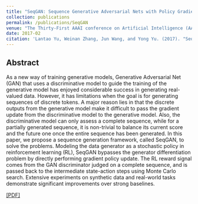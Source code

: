 ```yaml
---
title: "SeqGAN: Sequence Generative Adversarial Nets with Policy Gradient"
collection: publications
permalink: /publications/SeqGAN
venue: "The Thirty-First AAAI conference on Artificial Intelligence (AAAI-17)"
date: 2017-02
citation: 'Lantao Yu, Weinan Zhang, Jun Wang, and Yong Yu. (2017). "SeqGAN: Sequence Generative Adversarial Nets with Policy Gradient." <i>AAAI conference on Artificial Intelligence</i>.'
---
```


## Abstract
As a new way of training generative models, Generative Adversarial Net (GAN) that uses a discriminative model to guide the training of the generative model has enjoyed considerable success in generating real-valued data. However, it has limitations when the goal is for generating sequences of discrete tokens. A major reason lies in that the discrete outputs from the generative model make it difficult to pass the gradient update from the discriminative model to the generative model. Also, the discriminative model can only assess a complete sequence, while for a partially generated sequence, it is non-trivial to balance its current score and the future one once the entire sequence has been generated. In this paper, we propose a sequence generation framework, called SeqGAN, to solve the problems. Modeling the data generator as a stochastic policy in reinforcement learning (RL), SeqGAN bypasses the generator differentiation problem by directly performing gradient policy update. The RL reward signal comes from the GAN discriminator judged on a complete sequence, and is passed back to the intermediate state-action steps using Monte Carlo search. Extensive experiments on synthetic data and real-world tasks demonstrate significant improvements over strong baselines.

[[PDF]](https://arxiv.org/abs/1609.05473)